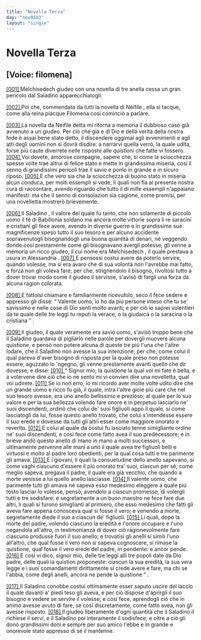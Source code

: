 ```yaml
---
title: "Novella Terza"
day: "nov0103"
layout: "single"
---
```

<div id="nov0103" type="novella" who="filomena">
 <h1>
  Novella Terza
 </h1>
 <p>
  <h2>
   [Voice: filomena]
  </h2>
 </p>
 <argument>
  <p>
   <a href="{{ site.baseurl }}enDecameron/nov0103#p01030001">
    [001]
   </a>
   <name persref="melchisedech" type="person">
    Melchisedech
   </name>
   giudeo con una novella di tre anella cessa un gran pericolo dal
   <name persref="saladino" type="person">
    Saladino
   </name>
   apparecchiatogli.
  </p>
 </argument>
 <div3 type="commentary" who="author">
  <p>
   <a href="{{ site.baseurl }}enDecameron/nov0103#p01030002">
    [002]
   </a>
   Poi che, commendata da tutti la novella di
   <name persref="neifile" type="person">
    Neifile
   </name>
   , ella si tacque, come alla reina piacque
   <name persref="filomena" type="person">
    Filomena
   </name>
   cos&iacute; cominci&ograve; a parlare.
  </p>
 </div3>
 <div3 type="commentary" who="filomena">
  <p>
   <a href="{{ site.baseurl }}enDecameron/nov0103#p01030003">
    [003]
   </a>
   La novella da
   <name persref="neifile" type="person">
    Neifile
   </name>
   detta mi ritorna a memoria il dubbioso caso gi&agrave; avvenuto a un giudeo. Per ci&ograve; che gi&agrave; e di Dio e della verit&agrave; della nostra fede &egrave; assai bene stato detto, il discendere oggimai agli avvenimenti e agli atti degli uomini non si dovr&agrave; disdire: a narrarvi quella verr&ograve;, la quale udita, forse pi&uacute; caute diverrete nelle risposte alle quistioni che fatte vi fossero.
   <a href="{{ site.baseurl }}enDecameron/nov0103#p01030004">
    [004]
   </a>
   Voi dovete, amorose compagne, sapere che, s&iacute; come la sciocchezza spesse volte trae altrui di felice stato e mette in grandissima miseria, cos&iacute; il senno di grandissimi pericoli trae il savio e ponlo in grande e in sicuro riposo.
   <a href="{{ site.baseurl }}enDecameron/nov0103#p01030005">
    [005]
   </a>
   E che vero sia che la sciocchezza di buono stato in miseria alcun conduca, per molti essempli si vede, li quali non fia al presente nostra cura di raccontare, avendo riguardo che tutto il d&iacute; mille essempli n'appaiano manifesti: ma che il senno di consolazion sia cagione, come premisi, per una novelletta mostrer&ograve; brievemente.
  </p>
 </div3>
 <p>
  <a href="{{ site.baseurl }}enDecameron/nov0103#p01030006">
   [006]
  </a>
  Il
  <name persref="saladino" type="person">
   Saladino
  </name>
  , il valore del quale fu tanto, che non solamente di piccolo uomo il f&eacute; di
  <name placeref="cairo" type="place">
   Babillonia
  </name>
  soldano ma ancora molte vittorie sopra li re saracini e cristiani gli fece avere, avendo in diverse guerre e in grandissime sue magnificenze speso tutto il suo tesoro e per alcuno accidente sopravenutogli bisognandogli una buona quantit&agrave; di denari, n&eacute; veggendo donde cos&iacute; prestamente come gli bisognavano avergli potesse, gli venne a memoria un ricco giudeo, il cui nome era
  <name persref="melchisedech" type="person">
   Melchisedech
  </name>
  , il quale prestava a usura in
  <name placeref="alessandriaeg" type="place">
   Alessandria
  </name>
  .
  <a href="{{ site.baseurl }}enDecameron/nov0103#p01030007">
   [007]
  </a>
  E pensossi costui avere da poterlo servire, quando volesse, ma s&iacute; era avaro che di sua volont&agrave; non l'avrebbe mai fatto, e forza non gli voleva fare; per che, strignendolo il bisogno, rivoltosi tutto a dover trovar modo come il giudeo il servisse, s'avis&ograve; di fargli una forza da alcuna ragion colorata.
 </p>
 <p>
  <a href="{{ site.baseurl }}enDecameron/nov0103#p01030008">
   [008]
  </a>
  E fattolsi chiamare e familiarmente ricevutolo, seco il fece sedere e appresso gli disse:
  <q direct="unspecified" who="saladino">
   Valente uomo, io ho da pi&uacute; persone inteso che tu se' savissimo e nelle cose di Dio senti molto avanti; e per ci&ograve; io saprei volentieri da te quale delle tre leggi tu reputi la verace, o la giudaica o la saracina o la cristiana
  </q>
  .
 </p>
 <p>
  <a href="{{ site.baseurl }}enDecameron/nov0103#p01030009">
   [009]
  </a>
  Il giudeo, il quale veramente era savio uomo, s'avis&ograve; troppo bene che il
  <name persref="saladino" type="person">
   Saladino
  </name>
  guardava di pigliarlo nelle parole per dovergli muovere alcuna quistione, e pens&ograve; non potere alcuna di queste tre pi&uacute; l'una che l'altre lodare, che il
  <name persref="saladino" type="person">
   Saladino
  </name>
  non avesse la sua intenzione; per che, come colui il qual pareva d'aver bisogno di risposta per la quale preso non potesse essere, aguzzato lo 'ngegno, gli venne prestamente avanti quello che dir dovesse; e disse:
  <a href="{{ site.baseurl }}enDecameron/nov0103#p01030010">
   [010]
  </a>
  <q direct="unspecified" who="melchisedech">
   Signor mio, la quistione la qual voi mi fate &egrave; bella, e a volervene dire ci&ograve; che io ne sento mi vi convien dire una novelletta, qual voi udirete.
   <a href="{{ site.baseurl }}enDecameron/nov0103#p01030011">
    [011]
   </a>
   Se io non erro, io mi ricordo aver molte volte udito dire che un grande uomo e ricco fu gi&agrave;, il quale, intra l'altre gioie pi&uacute; care che nel suo tesoro avesse, era uno anello bellissimo e prezioso; al quale per lo suo valore e per la sua bellezza volendo fare onore e in perpetuo lasciarlo ne' suoi discendenti, ordin&ograve; che colui de' suoi figliuoli appo il quale, s&iacute; come lasciatogli da lui, fosse questo anello trovato, che colui s'intendesse essere il suo erede e dovesse da tutti gli altri esser come maggiore onorato e reverito.
   <a href="{{ site.baseurl }}enDecameron/nov0103#p01030012">
    [012]
   </a>
   E colui al quale da costui fu lasciato tenne simigliante ordine ne' suoi discendenti, e cos&iacute; fece come fatto avea il suo predecessore; e in brieve and&ograve; questo anello di mano in mano a molti successori, e ultimamente pervenne alle mani a uno il quale avea tre figliuoli belli e virtuosi e molto al padre loro obedienti, per la qual cosa tutti e tre parimente gli amava.
   <a href="{{ site.baseurl }}enDecameron/nov0103#p01030013">
    [013]
   </a>
   E i giovani, li quali la consuetudine dello anello sapevano, s&iacute; come vaghi ciascuno d'essere il pi&uacute; onorato tra' suoi, ciascun per s&eacute;, come meglio sapeva, pregava il padre, il quale era gi&agrave; vecchio, che quando a morte venisse a lui quello anello lasciasse.
   <a href="{{ site.baseurl }}enDecameron/nov0103#p01030014">
    [014]
   </a>
   Il valente uomo, che parimente tutti gli amava n&eacute; sapeva esso medesimo eleggere a quale pi&uacute; tosto lasciar lo volesse, pens&ograve;, avendolo a ciascun promesso, di volergli tutti e tre sodisfare: e segretamente a un buon maestro ne fece fare due altri, li quali s&iacute; furono simiglianti al primiero, che esso medesimo che fatti gli aveva fare appena conosceva qual si fosse il vero; e venendo a morte, segretamente diede il suo a ciascun de' figliuoli.
   <a href="{{ site.baseurl }}enDecameron/nov0103#p01030015">
    [015]
   </a>
   Li quali, dopo la morte del padre, volendo ciascuno la eredit&agrave; e l'onore occupare e l'uno negandola all'altro, in testimonianza di dover ci&ograve; ragionevolmente fare ciascuno produsse fuori il suo anello; e trovatisi gli anelli s&iacute; simili l'uno all'altro, che qual fosse il vero non si sapeva cognoscere, si rimase la quistione, qual fosse il vero erede del padre, in pendente: e ancor pende.
   <a href="{{ site.baseurl }}enDecameron/nov0103#p01030016">
    [016]
   </a>
   E cos&iacute; vi dico, signor mio, delle tre leggi alli tre popoli date da Dio padre, delle quali la quistion proponeste: ciascun la sua eredit&agrave;, la sua vera legge e i suoi comandamenti dirittamente si crede avere e fare, ma chi se l'abbia, come degli anelli, ancora ne pende la quistione
  </q>
  .
 </p>
 <p>
  <a href="{{ site.baseurl }}enDecameron/nov0103#p01030017">
   [017]
  </a>
  Il
  <name persref="saladino" type="person">
   Saladino
  </name>
  conobbe costui ottimamente esser saputo uscire del laccio il quale davanti a' piedi teso gli aveva, e per ci&ograve; dispose d'aprirgli il suo bisogno e vedere se servire il volesse; e cos&iacute; fece, aprendogli ci&ograve; che in animo avesse avuto di fare, se cos&iacute; discretamente, come fatto avea, non gli avesse risposto.
  <a href="{{ site.baseurl }}enDecameron/nov0103#p01030018">
   [018]
  </a>
  Il giudeo liberamente d'ogni quantit&agrave; che il
  <name persref="saladino" type="person">
   Saladino
  </name>
  il richiese il serv&iacute;, e il
  <name persref="saladino" type="person">
   Saladino
  </name>
  poi interamente il sodisfece; e oltre a ci&ograve; gli don&ograve; grandissimi doni e sempre per suo amico l'ebbe e in grande e onorevole stato appresso di s&eacute; il mantenne.
 </p>
</div>
